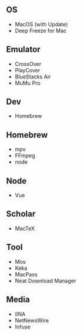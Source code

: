 ## OS
- MacOS (with Update)
- Deep Freeze for Mac

## Emulator
- CrossOver
- PlayCover
- BlueStacks Air
- MuMu Pro

## Dev
- Homebrew

## Homebrew
- mpv
- FFmpeg
- node

## Node
- Vue

## Scholar
- MacTeX

## Tool
- Mos
- Keka
- MacPass
- Neat Download Manager

## Media
- IINA
- NetNewsWire
- Infuse
